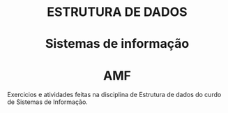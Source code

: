 <h1 align="center">ESTRUTURA DE DADOS</h1>
<h1 align="center">Sistemas de informação</h1>
<h1 align="center">AMF</h1>



<p>Exercicios e atividades feitas na disciplina de Estrutura de dados do curdo de Sistemas de Informação.</p>
